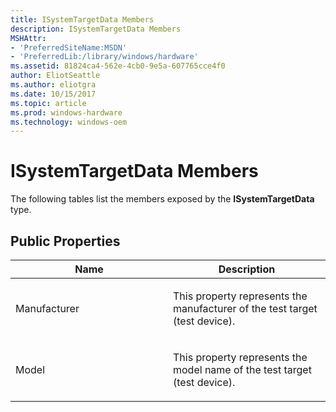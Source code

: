 ```yaml
---
title: ISystemTargetData Members
description: ISystemTargetData Members
MSHAttr:
- 'PreferredSiteName:MSDN'
- 'PreferredLib:/library/windows/hardware'
ms.assetid: 81824ca4-562e-4cb0-9e5a-607765cce4f0
author: EliotSeattle
ms.author: eliotgra
ms.date: 10/15/2017
ms.topic: article
ms.prod: windows-hardware
ms.technology: windows-oem
---
```


# ISystemTargetData Members


The following tables list the members exposed by the **ISystemTargetData** type.

## <span id="Public_Properties"></span><span id="public_properties"></span><span id="PUBLIC_PROPERTIES"></span>Public Properties


<table>
<colgroup>
<col width="50%" />
<col width="50%" />
</colgroup>
<thead>
<tr class="header">
<th>Name</th>
<th>Description</th>
</tr>
</thead>
<tbody>
<tr class="odd">
<td><p>Manufacturer</p></td>
<td><p>This property represents the manufacturer of the test target (test device).</p></td>
</tr>
<tr class="even">
<td><p>Model</p></td>
<td><p>This property represents the model name of the test target (test device).</p></td>
</tr>
</tbody>
</table>

 

 

 






